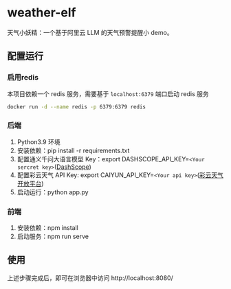 # weather-elf
天气小妖精：一个基于阿里云 LLM 的天气预警提醒小 demo。

## 配置运行
### 启用redis
本项目依赖一个 redis 服务，需要基于 `localhost:6379` 端口启动 redis 服务
```bash
docker run -d --name redis -p 6379:6379 redis
```

### 后端
1. Python3.9 环境
2. 安装依赖：pip install -r requirements.txt
3. 配置通义千问大语言模型 Key：export DASHSCOPE_API_KEY=`<Your sercret key>`([DashScope](https://help.aliyun.com/zh/dashscope/developer-reference/activate-dashscope-and-create-an-api-key?spm=a2c4g.11186623.0.0.6d1b12b0ZMRUxQ))
4. 配置彩云天气 API Key: export CAIYUN_API_KEY=`<Your api key>`([彩云天气开放平台](https://platform.caiyunapp.com/login?redirect=/dashboard/index))
5. 启动运行：python app.py

### 前端
1. 安装依赖：npm install
2. 启动服务：npm run serve

## 使用
上述步骤完成后，即可在浏览器中访问 http://localhost:8080/
